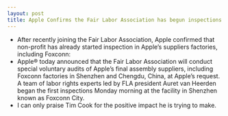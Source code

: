 ```yaml
---
layout: post
title: Apple Confirms the Fair Labor Association has begun inspections of Foxconn
---
```

* After recently joining the Fair Labor Association, Apple confirmed that non-profit has already started inspection in Apple’s suppliers factories, including Foxconn:
* Apple® today announced that the Fair Labor Association will conduct special voluntary audits of Apple’s final assembly suppliers, including Foxconn factories in Shenzhen and Chengdu, China, at Apple’s request. A team of labor rights experts led by FLA president Auret van Heerden began the first inspections Monday morning at the facility in Shenzhen known as Foxconn City.
* I can only praise Tim Cook for the positive impact he is trying to make.

